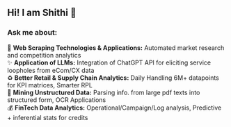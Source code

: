 ## Hi! I am Shithi 👋

<!--
**shithi30/shithi30** is a ✨ _special_ ✨ repository because its `README.md` (this file) appears on your GitHub profile.

Here are some ideas to get you started:

- 🔭 I’m currently working on ...
- 🌱 I’m currently learning ...
- 👯 I’m looking to collaborate on ...
- 🤔 I’m looking for help with ...
- 💬 Ask me about ...
- 📫 How to reach me: ...
- 😄 Pronouns: ...
- ⚡ Fun fact: ...
-->

### Ask me about:
🤖 <strong>Web Scraping Technologies & Applications:</strong> Automated market research and competition analytics
<br>
✨ <strong>Application of LLMs:</strong> Integration of ChatGPT API for eliciting service loopholes from eCom/CX data
<br>
♻️ <strong>Better Retail & Supply Chain Analytics:</strong> Daily Handling 6M+ datapoints for KPI matrices, Smarter RPL
<br>
🏁 <strong>Mining Unstructured Data:</strong> Parsing info. from large pdf texts into structured form, OCR Applications
<br>
💰 <strong>FinTech Data Analytics:</strong> Operational/Campaign/Log analysis, Predictive + inferential stats for credits

